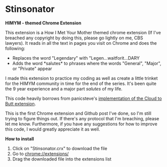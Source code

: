 Stinsonator
===========

<b>HIMYM - themed Chrome Extension</b>

This extension is a How I Met Your Mother themed chrome extension (If I've breached any copyright by doing this, please go lightly on me, CBS lawyers). It reads in all the text in pages you visit on Chrome and does the following:
<ul>
<li>Replaces the word "Legendary" with "Legen...waitforit...DARY</li>
<li>Adds the word *salutes* to phrases where the words "General", "Major", or "Private" appear</li>
</ul>

I made this extension to practice my coding as well as create a little trinket for the HIMYM community in time for the end of the series. It's been quite the 9 year experience and a major part *salutes* of my life. 

This code heavily borrows from panicsteve's <a href="https://github.com/panicsteve/cloud-to-butt">implementation of the Cloud to Butt extension</a>. 

This is the first Chrome extension and Github post I've done, so I'm still trying to figure things out. If there's any protocol that I'm breaching, please let me know. Furthermore, if you have any suggestions for how to improve this code, I would greatly appreciate it as well.

<b>How to install</b>
<ol>
<li> Click on "Stinsonator.crx" to download the file </li> 
<li> Go to <a href="chrome://extensions/">chrome://extensions/</a> </li>
<li> Drag the downloaded file into the extensions list </li>
</ol>
